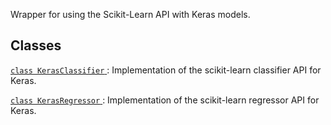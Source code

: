 Wrapper for using the Scikit-Learn API with Keras models.



## Classes
[ `class KerasClassifier` ](https://tensorflow.google.cn/api_docs/python/tf/keras/wrappers/scikit_learn/KerasClassifier): Implementation of the scikit-learn classifier API for Keras.

[ `class KerasRegressor` ](https://tensorflow.google.cn/api_docs/python/tf/keras/wrappers/scikit_learn/KerasRegressor): Implementation of the scikit-learn regressor API for Keras.

